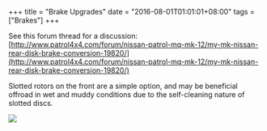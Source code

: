 +++
title = "Brake Upgrades"
date = "2016-08-01T01:01:01+08:00"
tags = ["Brakes"]
+++

See this forum thread for a discussion: [http://www.patrol4x4.com/forum/nissan-patrol-mq-mk-12/my-mk-nissan-rear-disk-brake-conversion-19820/](http://www.patrol4x4.com/forum/nissan-patrol-mq-mk-12/my-mk-nissan-rear-disk-brake-conversion-19820/)

Slotted rotors on the front are a simple option, and may be beneficial offroad in wet and muddy conditions due to the self-cleaning nature of slotted discs.

[![][Image: rotors]][Image: rotors]

[Image: rotors]: /wiki/brakes/upgrades/slotted-rotors.jpg
